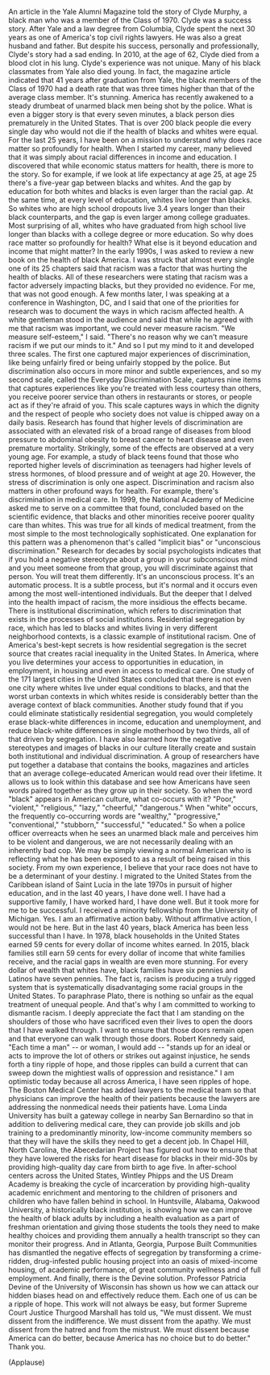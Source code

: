 
An article in the Yale Alumni Magazine
told the story of Clyde Murphy,
a black man who was a member
of the Class of 1970.
Clyde was a success story.
After Yale and a law degree from Columbia,
Clyde spent the next 30 years
as one of America&#39;s
top civil rights lawyers.
He was also a great husband and father.
But despite his success,
personally and professionally,
Clyde&#39;s story had a sad ending.
In 2010,
at the age of 62,
Clyde died from a blood clot in his lung.
Clyde&#39;s experience was not unique.
Many of his black classmates from Yale
also died young.
In fact, the magazine article indicated
that 41 years after graduation from Yale,
the black members of the Class of 1970
had a death rate
that was three times higher
than that of the average class member.
It&#39;s stunning.
America has recently awakened
to a steady drumbeat
of unarmed black men
being shot by the police.
What is even a bigger story
is that every seven minutes,
a black person dies prematurely
in the United States.
That is over 200 black people
die every single day
who would not die if the health
of blacks and whites were equal.
For the last 25 years,
I have been on a mission
to understand why does race
matter so profoundly for health.
When I started my career,
many believed that it was simply
about racial differences
in income and education.
I discovered that while
economic status matters for health,
there is more to the story.
So for example, if we look
at life expectancy at age 25,
at age 25 there&#39;s a five-year gap
between blacks and whites.
And the gap by education
for both whites and blacks
is even larger than the racial gap.
At the same time,
at every level of education,
whites live longer than blacks.
So whites who are high school dropouts
live 3.4 years longer
than their black counterparts,
and the gap is even larger
among college graduates.
Most surprising of all,
whites who have graduated from high school
live longer than blacks
with a college degree
or more education.
So why does race matter
so profoundly for health?
What else is it
beyond education and income
that might matter?
In the early 1990s,
I was asked to review a new book
on the health of black America.
I was struck that almost every single one
of its 25 chapters
said that racism
was a factor that was hurting
the health of blacks.
All of these researchers
were stating that racism was a factor
adversely impacting blacks,
but they provided no evidence.
For me, that was not good enough.
A few months later,
I was speaking at a conference
in Washington, DC,
and I said that one
of the priorities for research
was to document the ways
in which racism affected health.
A white gentleman stood in the audience
and said that while he agreed
with me that racism was important,
we could never measure racism.
&quot;We measure self-esteem,&quot; I said.
&quot;There&#39;s no reason
why we can&#39;t measure racism
if we put our minds to it.&quot;
And so I put my mind to it
and developed three scales.
The first one captured
major experiences of discrimination,
like being unfairly fired
or being unfairly stopped by the police.
But discrimination also occurs
in more minor and subtle experiences,
and so my second scale,
called the Everyday Discrimination Scale,
captures nine items
that captures experiences
like you&#39;re treated
with less courtesy than others,
you receive poorer service
than others in restaurants or stores,
or people act as if they&#39;re afraid of you.
This scale captures
ways in which the dignity and the respect
of people who society does not value
is chipped away on a daily basis.
Research has found
that higher levels of discrimination
are associated with an elevated risk
of a broad range of diseases
from blood pressure to abdominal obesity
to breast cancer to heart disease
and even premature mortality.
Strikingly, some of the effects
are observed at a very young age.
For example, a study of black teens
found that those who reported higher
levels of discrimination as teenagers
had higher levels of stress hormones,
of blood pressure
and of weight at age 20.
However,
the stress of discrimination
is only one aspect.
Discrimination and racism
also matters in other
profound ways for health.
For example, there&#39;s
discrimination in medical care.
In 1999, the National Academy of Medicine
asked me to serve on a committee
that found, concluded
based on the scientific evidence,
that blacks and other minorities
receive poorer quality care than whites.
This was true for all kinds
of medical treatment,
from the most simple
to the most technologically sophisticated.
One explanation for this pattern
was a phenomenon
that&#39;s called &quot;implicit bias&quot;
or &quot;unconscious discrimination.&quot;
Research for decades
by social psychologists
indicates that if you hold
a negative stereotype
about a group in your subconscious mind
and you meet someone from that group,
you will discriminate against that person.
You will treat them differently.
It&#39;s an unconscious process.
It&#39;s an automatic process.
It is a subtle process, but it&#39;s normal
and it occurs even among
the most well-intentioned individuals.
But the deeper that I delved
into the health impact of racism,
the more insidious the effects became.
There is institutional discrimination,
which refers to discrimination
that exists in the processes
of social institutions.
Residential segregation by race,
which has led to blacks and whites living
in very different neighborhood contexts,
is a classic example
of institutional racism.
One of America&#39;s best-kept secrets
is how residential segregation
is the secret source
that creates racial inequality
in the United States.
In America, where you live
determines your access to opportunities
in education, in employment,
in housing and even
in access to medical care.
One study of the 171 largest
cities in the United States
concluded that there is not even one city
where whites live
under equal conditions to blacks,
and that the worst urban contexts
in which whites reside
is considerably better than the average
context of black communities.
Another study found
that if you could eliminate statistically
residential segregation,
you would completely erase
black-white differences in income,
education and unemployment,
and reduce black-white differences
in single motherhood
by two thirds,
all of that driven by segregation.
I have also learned
how the negative stereotypes
and images of blacks in our culture
literally create and sustain
both institutional
and individual discrimination.
A group of researchers
have put together a database
that contains the books,
magazines and articles
that an average college-educated
American would read over their lifetime.
It allows us to look within this database
and see how Americans
have seen words paired together
as they grow up in their society.
So when the word &quot;black&quot;
appears in American culture,
what co-occurs with it?
&quot;Poor,&quot;
&quot;violent,&quot;
&quot;religious,&quot;
&quot;lazy,&quot;
&quot;cheerful,&quot;
&quot;dangerous.&quot;
When &quot;white&quot; occurs,
the frequently co-occurring words
are &quot;wealthy,&quot;
&quot;progressive,&quot;
&quot;conventional,&quot;
&quot;stubborn,&quot;
&quot;successful,&quot;
&quot;educated.&quot;
So when a police officer
overreacts when he sees
an unarmed black male
and perceives him
to be violent and dangerous,
we are not necessarily dealing
with an inherently bad cop.
We may be simply viewing
a normal American
who is reflecting
what he has been exposed to
as a result of being raised
in this society.
From my own experience,
I believe that your race
does not have to be
a determinant of your destiny.
I migrated to the United States
from the Caribbean island of Saint Lucia
in the late 1970s
in pursuit of higher education,
and in the last 40 years,
I have done well.
I have had a supportive family,
I have worked hard,
I have done well.
But it took more for me to be successful.
I received a minority fellowship
from the University of Michigan.
Yes. I am an affirmative action baby.
Without affirmative action,
I would not be here.
But in the last 40 years,
black America has been
less successful than I have.
In 1978, black households
in the United States
earned 59 cents for every dollar
of income whites earned.
In 2015,
black families still earn 59 cents
for every dollar of income
that white families receive,
and the racial gaps in wealth
are even more stunning.
For every dollar of wealth
that whites have,
black families have six pennies
and Latinos have seven pennies.
The fact is,
racism
is producing a truly rigged system
that is systematically disadvantaging
some racial groups in the United States.
To paraphrase Plato,
there is nothing so unfair
as the equal treatment of unequal people.
And that&#39;s why I am committed
to working to dismantle racism.
I deeply appreciate the fact
that I am standing on the shoulders
of those who have sacrificed
even their lives to open the doors
that I have walked through.
I want to ensure
that those doors remain open
and that everyone
can walk through those doors.
Robert Kennedy said,
&quot;Each time a man&quot; --
or woman, I would add --
&quot;stands up for an ideal
or acts to improve the lot of others
or strikes out against injustice,
he sends forth a tiny ripple of hope,
and those ripples can build a current
that can sweep down the mightiest walls
of oppression and resistance.&quot;
I am optimistic today
because all across America,
I have seen ripples of hope.
The Boston Medical Center
has added lawyers to the medical team
so that physicians can improve
the health of their patients
because the lawyers are addressing
the nonmedical needs their patients have.
Loma Linda University
has built a gateway college
in nearby San Bernardino
so that in addition
to delivering medical care,
they can provide job skills
and job training
to a predominantly minority,
low-income community members
so that they will have the skills
they need to get a decent job.
In Chapel Hill, North Carolina,
the Abecedarian Project has figured out
how to ensure that they have lowered
the risks for heart disease
for blacks in their mid-30s
by providing high-quality day care
from birth to age five.
In after-school centers
across the United States,
Wintley Phipps and the US Dream Academy
is breaking the cycle of incarceration
by providing high-quality
academic enrichment and mentoring
to the children of prisoners
and children who have
fallen behind in school.
In Huntsville, Alabama,
Oakwood University,
a historically black institution,
is showing how we can improve
the health of black adults
by including a health evaluation
as a part of freshman orientation
and giving those students
the tools they need
to make healthy choices
and providing them annually
a health transcript
so they can monitor their progress.
And in Atlanta, Georgia,
Purpose Built Communities has dismantled
the negative effects of segregation
by transforming a crime-ridden,
drug-infested public housing project
into an oasis of mixed-income housing,
of academic performance,
of great community wellness
and of full employment.
And finally,
there is the Devine solution.
Professor Patricia Devine
of the University of Wisconsin
has shown us how we can attack
our hidden biases head on
and effectively reduce them.
Each one of us
can be a ripple of hope.
This work will not always be easy,
but former Supreme Court Justice
Thurgood Marshall
has told us, &quot;We must dissent.
We must dissent from the indifference.
We must dissent from the apathy.
We must dissent from the hatred
and from the mistrust.
We must dissent
because America can do better,
because America has no choice
but to do better.&quot;
Thank you.

(Applause)

